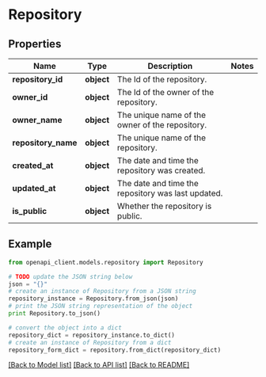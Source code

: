 # Repository


## Properties
Name | Type | Description | Notes
------------ | ------------- | ------------- | -------------
**repository_id** | **object** | The Id of the repository. | 
**owner_id** | **object** | The Id of the owner of the repository. | 
**owner_name** | **object** | The unique name of the owner of the repository. | 
**repository_name** | **object** | The unique name of the repository. | 
**created_at** | **object** | The date and time the repository was created. | 
**updated_at** | **object** | The date and time the repository was last updated. | 
**is_public** | **object** | Whether the repository is public. | 

## Example

```python
from openapi_client.models.repository import Repository

# TODO update the JSON string below
json = "{}"
# create an instance of Repository from a JSON string
repository_instance = Repository.from_json(json)
# print the JSON string representation of the object
print Repository.to_json()

# convert the object into a dict
repository_dict = repository_instance.to_dict()
# create an instance of Repository from a dict
repository_form_dict = repository.from_dict(repository_dict)
```
[[Back to Model list]](../README.md#documentation-for-models) [[Back to API list]](../README.md#documentation-for-api-endpoints) [[Back to README]](../README.md)


